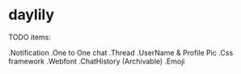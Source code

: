 # daylily
TODO items:

.Notification
.One to One chat
.Thread
.UserName & Profile Pic
.Css framework
.Webfont
.ChatHistory (Archivable)
.Emoji